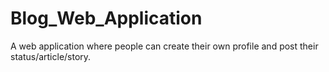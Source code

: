 # Blog_Web_Application
A web application where people can create their own profile and post their status/article/story.

